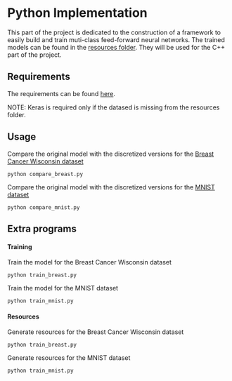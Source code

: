 # Python Implementation
This part of the project is dedicated to the construction of a framework to
easily build and train muti-class feed-forward neural networks. The trained
models can be found in the [resources folder](../../resources/). They will be used for the C++
part of the project.

## Requirements
The requirements can be found [here](requirements.txt). 

NOTE: Keras is required only if the datased is missing from the resources folder.
 
## Usage
Compare the original model with the discretized versions for the [Breast Cancer Wisconsin dataset](https://archive.ics.uci.edu/ml/datasets/Breast+Cancer+Wisconsin+(Diagnostic))
    
    python compare_breast.py
Compare the original model with the discretized versions  for the [MNIST dataset](http://yann.lecun.com/exdb/mnist/)
    
    python compare_mnist.py

## Extra programs
#### Training
Train the model for the Breast Cancer Wisconsin dataset
    
    python train_breast.py
Train the model for the MNIST dataset

    python train_mnist.py
#### Resources

Generate resources for the Breast Cancer Wisconsin dataset
    
    python train_breast.py
Generate resources for the MNIST dataset
    
    python train_mnist.py